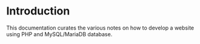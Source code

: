 # Introduction

This documentation curates the various notes on how to develop a website using PHP and MySQL/MariaDB database.